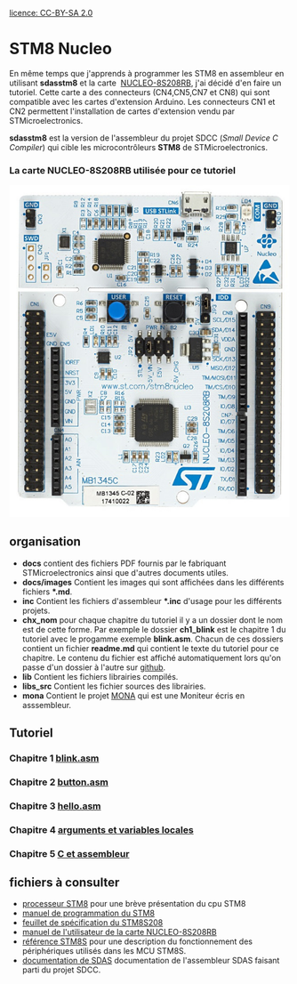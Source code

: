 [//]: # (auteur: Jacques Deschênes)
[//]: # (Date: 2019/10/30)
[//]: # (Copyright Jacques Deschênes, 2019)
[licence: CC-BY-SA 2.0](https://creativecommons.org/licenses/by-sa/2.0/fr/) 

# STM8 Nucleo
En même temps que j'apprends à programmer les STM8 en assembleur en utilisant **sdasstm8** et la carte  [NUCLEO-8S208RB](https://www.st.com/en/evaluation-tools/nucleo-8s208rb.html), j'ai décidé d'en faire un tutoriel. Cette carte a des connecteurs (CN4,CN5,CN7 et CN8) qui sont compatible avec les cartes d'extension Arduino. Les connecteurs CN1 et CN2 permettent l'installation de cartes d'extension vendu par STMicroelectronics.

**sdasstm8** est la version de l'assembleur du projet SDCC (*Small  Device C Compiler*)  qui cible les microcontrôleurs **STM8** de STMicroelectronics.

### La carte NUCLEO-8S208RB utilisée pour ce tutoriel
![carte NUCLEO-8S208RB](docs/images/carte.png)
## organisation
* **docs** contient des fichiers PDF fournis par le fabriquant STMicroelectronics ainsi que d'autres documents utiles.
* **docs/images**   Contient les images qui sont affichées dans les différents fichiers __*.md__.
* **inc** Contient les fichiers d'assembleur __*.inc__ d'usage pour les différents projets. 
* **chx_nom** pour chaque chapitre du tutoriel il y a un dossier dont le nom est de cette forme. Par exemple le dossier **ch1_blink** est le chapitre 1 du tutoriel avec le progamme exemple **blink.asm**. Chacun de ces dossiers contient un fichier **readme.md** qui contient le texte du tutoriel pour ce chapitre. Le contenu du fichier est affiché automatiquement lors qu'on passe d'un dossier à l'autre sur [github](https://github.com/picatout/stm8_nucleo).
* **lib**  Contient les fichiers librairies compilés. 
* **libs_src** Contient les fichier sources des librairies.
* **mona**  Contient le projet [MONA](mona/readme.md) qui est une Moniteur écris en asssembleur. 

## Tutoriel
### Chapitre 1 [blink.asm](ch1_blink/readme.md)
### Chapitre 2 [button.asm](ch2_btn/readme.md)
### Chapitre 3 [hello.asm](ch3_hello/readme.md)
### Chapitre 4 [arguments et variables locales](ch4/readme.md)
### Chapitre 5 [C et assembleur](ch5/readme.md)

## fichiers à consulter

* [processeur STM8](stm8.md) pour une brève présentation du cpu STM8
* [manuel de programmation du STM8](docs/pm0044_stm8_programming.pdf)
* [feuillet de spécification du STM8S208](docs/stm8s208rb.pdf)
* [manuel de l'utilisateur de la carte NUCLEO-8S208RB](docs/nucleo-8s208rb_user_manual.pdf)
* [référence STM8S](docs/stm8s_reference.pdf) pour une description du fonctionnement des périphériques utilisés dans les MCU STM8S.
* [documentation de SDAS](docs/asmlnk.txt) documentation de l'assembleur SDAS faisant parti du projet SDCC.